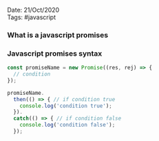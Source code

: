 Date: 21/Oct/2020  
Tags: #javascript

### What is a javascript promises


### Javascript promises syntax
```javascript
const promiseName = new Promise((res, rej) => { 
  // condition 
}); 

promiseName. 
  then(() => { // if condition true
    console.log('condition true'); 
  }). 
  catch(() => { // if condition false
    console.log('condition false'); 
  }); 




```
